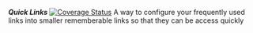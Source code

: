 ***Quick Links***
[![Coverage Status](https://coveralls.io/repos/github/ankur-toko/quick-links/badge.svg)](https://coveralls.io/github/ankur-toko/quick-links)
A way to configure your frequently used links into smaller rememberable links so that they can be access quickly
